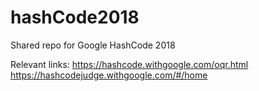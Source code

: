 # hashCode2018
Shared repo for Google HashCode 2018

Relevant links:
https://hashcode.withgoogle.com/oqr.html
https://hashcodejudge.withgoogle.com/#/home
